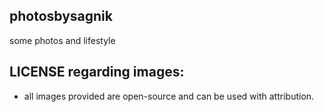 ## photosbysagnik

some photos and lifestyle

## LICENSE regarding images:

- all images provided are open-source and can be used with attribution.
